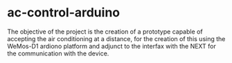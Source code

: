 # ac-control-arduino
</hr>
<p>The objective of the project is the creation of a prototype capable of accepting the air conditioning at a distance, for the creation of this using the WeMos-D1 ardiono platform and adjunct to the interfax with the NEXT for the communication with the device.</p>
